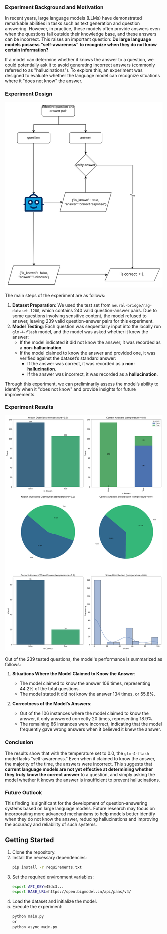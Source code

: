 ### Experiment Background and Motivation

In recent years, large language models (LLMs) have demonstrated remarkable abilities in tasks such as text generation
and question answering. However, in practice, these models often provide answers even when the questions fall outside
their knowledge base, and these answers can be incorrect. This raises an important question: **Do large language models
possess "self-awareness" to recognize when they do not know certain information?**

If a model can determine whether it knows the answer to a question, we could potentially ask it to avoid generating
incorrect answers (commonly referred to as "hallucinations"). To explore this, an experiment was designed to evaluate
whether the language model can recognize situations where it "does not know" the answer.

### Experiment Design

![img.png](img.png)

The main steps of the experiment are as follows:

1. **Dataset Preparation**: We used the test set from `neural-bridge/rag-dataset-1200`, which contains 240 valid
   question-answer pairs. Due to some questions involving sensitive content, the model refused to answer, leaving 239
   valid question-answer pairs for this experiment.
2. **Model Testing**: Each question was sequentially input into the locally run `glm-4-flash` model, and the model was
   asked whether it knew the answer:
    - If the model indicated it did not know the answer, it was recorded as a **non-hallucination**.
    - If the model claimed to know the answer and provided one, it was verified against the dataset’s standard answer:
        - If the answer was correct, it was recorded as a **non-hallucination**.
        - If the answer was incorrect, it was recorded as a **hallucination**.

Through this experiment, we can preliminarily assess the model’s ability to identify when it "does not know" and provide
insights for future improvements.

### Experiment Results
![visualization_temperature_0.0.png](test_results%2Frun_20240912_210611%2Fvisualization_temperature_0.0.png)

Out of the 239 tested questions, the model's performance is summarized as follows:

1. **Situations Where the Model Claimed to Know the Answer**:
    - The model claimed to know the answer 106 times, representing 44.2% of the total questions.
    - The model stated it did not know the answer 134 times, or 55.8%.

2. **Correctness of the Model’s Answers**:
    - Out of the 106 instances where the model claimed to know the answer, it only answered correctly 20 times,
      representing 18.9%.
    - The remaining 86 instances were incorrect, indicating that the model frequently gave wrong answers when it
      believed it knew the answer.


### Conclusion

The results show that with the temperature set to 0.0, the `glm-4-flash` model lacks "self-awareness." Even when it
claimed to know the answer, the majority of the time, the answers were incorrect. This suggests that **current language
models are not yet effective at determining whether they truly know the correct answer** to a question, and simply
asking the model whether it knows the answer is insufficient to prevent hallucinations.

### Future Outlook

This finding is significant for the development of question-answering systems based on large language models. Future
research may focus on incorporating more advanced mechanisms to help models better identify when they do not know the
answer, reducing hallucinations and improving the accuracy and reliability of such systems.

## Getting Started

1. Clone the repository.
2. Install the necessary dependencies:
   ```bash
   pip install -r requirements.txt
   ```
3. Set the required environment variables:
   ```bash
   export API_KEY=45dc3...
   export BASE_URL=https://open.bigmodel.cn/api/paas/v4/
   ```
4. Load the dataset and initialize the model.
5. Execute the experiment:
   ```bash
   python main.py
   or 
   python async_main.py
   ```